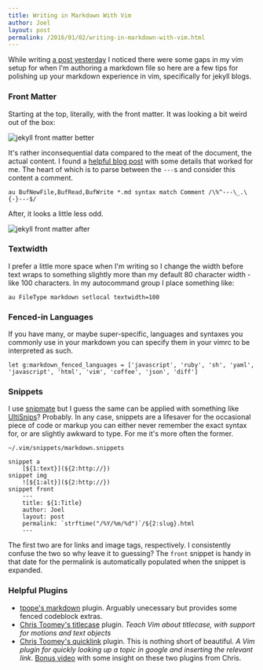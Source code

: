 ```yaml
---
title: Writing in Markdown With Vim
author: Joel
layout: post
permalink: /2016/01/02/writing-in-markdown-with-vim.html
---
```


While writing [a post yesterday][] I noticed there were some gaps in my vim setup for when I'm
authoring a markdown file so here are a few tips for polishing up your markdown experience in vim,
specifically for jekyll blogs.

[a post yesterday]: http://www.joeloliveira.com/2016/01/01/adios-2015-you-were-alright.html

### Front Matter

Starting at the top, literally, with the front matter. It was looking a bit weird out of the box:

![jekyll front matter better](https://www.evernote.com/l/AUqBTP-soRdBka6Ux6dYTlrPxiiMTso_GXkB/image.png)

It's rather inconsequential data compared to the meat of the document, the actual content. I found a
[helpful blog post][] with some details that worked for me. The heart of which is to parse between the
`---`s and consider this content a comment.

```vim
au BufNewFile,BufRead,BufWrite *.md syntax match Comment /\%^---\_.\{-}---$/
```

After, it looks a little less odd.

![jekyll front matter after](https://www.evernote.com/l/AUp8HJ6J_C9PibrDKDp7iEKyB16O5W_FAmkB/image.png)

[helpful blog post]: http://www.codeography.com/2010/02/20/making-vim-play-nice-with-jekylls-yaml-front-matter.html

### Textwidth

I prefer a little more space when I'm writing so I change the width before text wraps to something
slightly more than my default 80 character width - like 100 characters. In my autocommand group I
place something like:

```vim
au FileType markdown setlocal textwidth=100
```

### Fenced-in Languages

If you have many, or maybe super-specific, languages and syntaxes you commonly use in your markdown
you can specify them in your vimrc to be interpreted as such.

```vim
let g:markdown_fenced_languages = ['javascript', 'ruby', 'sh', 'yaml', 'javascript', 'html', 'vim', 'coffee', 'json', 'diff']
```

### Snippets

I use [snipmate][] but I guess the same can be applied with something like [UltiSnips][]? Probably. In any
case, snippets are a lifesaver for the occasional piece of code or markup you can either never
remember the exact syntax for, or are slightly awkward to type. For me it's more often the former.

`~/.vim/snippets/markdown.snippets`

```
snippet a
	[${1:text}](${2:http://})
snippet img
	![${1:alt}](${2:http://})
snippet front
	---
	title: ${1:Title}
	author: Joel
	layout: post
	permalink: `strftime("/%Y/%m/%d")`/${2:slug}.html
	---
```

The first two are for links and image tags, respectively. I consistently confuse the two so why
leave it to guessing? The `front` snippet is handy in that date for the permalink is automatically
populated when the snippet is expanded.

[snipmate]: https://github.com/msanders/snipmate.vim
[UltiSnips]: https://github.com/SirVer/ultisnips

### Helpful Plugins

* [tpope's markdown][] plugin. Arguably unecessary but provides some fenced codeblock extras.
* [Chris Toomey's titlecase][] plugin. *Teach Vim about titlecase, with support for motions and text objects*
* [Chris Toomey's quicklink][] plugin. This is nothing short of beautiful. *A Vim plugin for quickly
  looking up a topic in google and inserting the relevant link*. [Bonus video][] with some insight on these
  two plugins from Chris.

[tpope's markdown]: https://github.com/tpope/vim-markdown
[Chris Toomey's titlecase]: https://github.com/christoomey/vim-titlecase
[Chris Toomey's quicklink]: https://github.com/christoomey/vim-quicklink
[Bonus video]: https://www.youtube.com/watch?v=lwD8G1P52Sk
